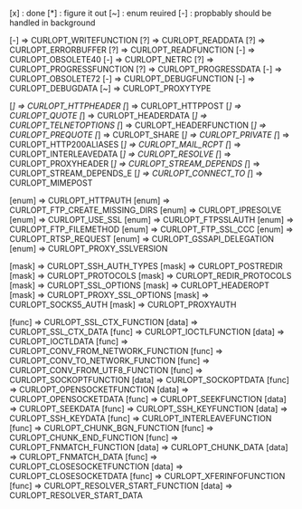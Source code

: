 [x] : done
[*] : figure it out
[~] : enum reuired
[-] : propbably should be handled in background

[-] => CURLOPT_WRITEFUNCTION
[?] => CURLOPT_READDATA
[?] => CURLOPT_ERRORBUFFER
[?] => CURLOPT_READFUNCTION
[-] => CURLOPT_OBSOLETE40
[-] => CURLOPT_NETRC
[?] => CURLOPT_PROGRESSFUNCTION
[?] => CURLOPT_PROGRESSDATA
[-] => CURLOPT_OBSOLETE72
[-] => CURLOPT_DEBUGFUNCTION
[-] => CURLOPT_DEBUGDATA
[~] => CURLOPT_PROXYTYPE

[*] => CURLOPT_HTTPHEADER
[*] => CURLOPT_HTTPPOST
[*] => CURLOPT_QUOTE
[*] => CURLOPT_HEADERDATA
[*] => CURLOPT_TELNETOPTIONS
[*] => CURLOPT_HEADERFUNCTION
[*] => CURLOPT_PREQUOTE
[*] => CURLOPT_SHARE
[*] => CURLOPT_PRIVATE
[*] => CURLOPT_HTTP200ALIASES
[*] => CURLOPT_MAIL_RCPT
[*] => CURLOPT_INTERLEAVEDATA
[*] => CURLOPT_RESOLVE
[*] => CURLOPT_PROXYHEADER
[*] => CURLOPT_STREAM_DEPENDS
[*] => CURLOPT_STREAM_DEPENDS_E
[*] => CURLOPT_CONNECT_TO
[*] => CURLOPT_MIMEPOST

[enum] => CURLOPT_HTTPAUTH
[enum] => CURLOPT_FTP_CREATE_MISSING_DIRS
[enum] => CURLOPT_IPRESOLVE
[enum] => CURLOPT_USE_SSL
[enum] => CURLOPT_FTPSSLAUTH
[enum] => CURLOPT_FTP_FILEMETHOD
[enum] => CURLOPT_FTP_SSL_CCC
[enum] => CURLOPT_RTSP_REQUEST
[enum] => CURLOPT_GSSAPI_DELEGATION
[enum] => CURLOPT_PROXY_SSLVERSION

[mask] => CURLOPT_SSH_AUTH_TYPES
[mask] => CURLOPT_POSTREDIR
[mask] => CURLOPT_PROTOCOLS
[mask] => CURLOPT_REDIR_PROTOCOLS
[mask] => CURLOPT_SSL_OPTIONS
[mask] => CURLOPT_HEADEROPT
[mask] => CURLOPT_PROXY_SSL_OPTIONS
[mask] => CURLOPT_SOCKS5_AUTH
[mask] => CURLOPT_PROXYAUTH

[func] => CURLOPT_SSL_CTX_FUNCTION
[data] => CURLOPT_SSL_CTX_DATA
[func] => CURLOPT_IOCTLFUNCTION
[data] => CURLOPT_IOCTLDATA
[func] => CURLOPT_CONV_FROM_NETWORK_FUNCTION
[func] => CURLOPT_CONV_TO_NETWORK_FUNCTION
[func] => CURLOPT_CONV_FROM_UTF8_FUNCTION
[func] => CURLOPT_SOCKOPTFUNCTION
[data] => CURLOPT_SOCKOPTDATA
[func] => CURLOPT_OPENSOCKETFUNCTION
[data] => CURLOPT_OPENSOCKETDATA
[func] => CURLOPT_SEEKFUNCTION
[data] => CURLOPT_SEEKDATA
[func] => CURLOPT_SSH_KEYFUNCTION
[data] => CURLOPT_SSH_KEYDATA
[func] => CURLOPT_INTERLEAVEFUNCTION
[func] => CURLOPT_CHUNK_BGN_FUNCTION
[func] => CURLOPT_CHUNK_END_FUNCTION
[func] => CURLOPT_FNMATCH_FUNCTION
[data] => CURLOPT_CHUNK_DATA
[data] => CURLOPT_FNMATCH_DATA
[func] => CURLOPT_CLOSESOCKETFUNCTION
[data] => CURLOPT_CLOSESOCKETDATA
[func] => CURLOPT_XFERINFOFUNCTION
[func] => CURLOPT_RESOLVER_START_FUNCTION
[data] => CURLOPT_RESOLVER_START_DATA